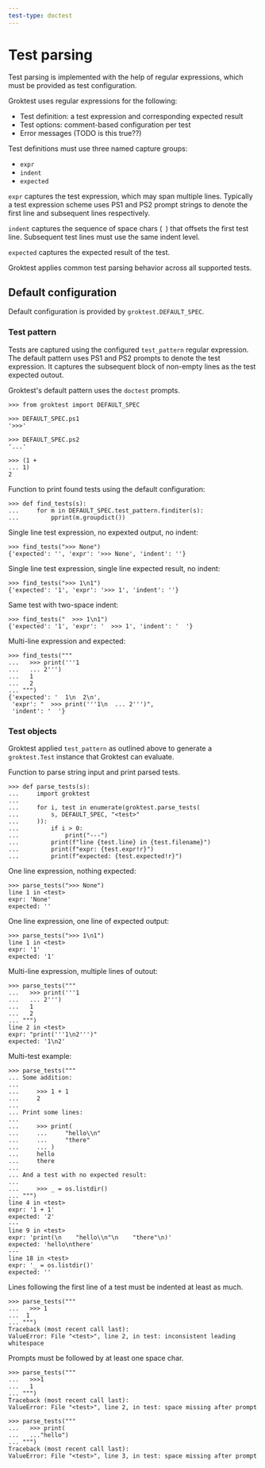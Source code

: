 ```yaml
---
test-type: doctest
---
```


# Test parsing

Test parsing is implemented with the help of regular expressions, which
must be provided as test configuration.

Groktest uses regular expressions for the following:

- Test definition: a test expression and corresponding expected result
- Test options: comment-based configuration per test
- Error messages (TODO is this true??)

Test definitions must use three named capture groups:

- `expr`
- `indent`
- `expected`

`expr` captures the test expression, which may span multiple lines.
Typically a test expression scheme uses PS1 and PS2 prompt strings to
denote the first line and subsequent lines respectively.

`indent` captures the sequence of space chars (` `) that offsets the
first test line. Subsequent test lines must use the same indent level.

`expected` captures the expected result of the test.

Groktest applies common test parsing behavior across all supported
tests.

## Default configuration

Default configuration is provided by `groktest.DEFAULT_SPEC`.

### Test pattern

Tests are captured using the configured `test_pattern` regular
expression. The default pattern uses PS1 and PS2 prompts to denote the
test expression. It captures the subsequent block of non-empty lines as
the test expected outout.

Groktest's default pattern uses the `doctest` prompts.

    >>> from groktest import DEFAULT_SPEC

    >>> DEFAULT_SPEC.ps1
    '>>>'

    >>> DEFAULT_SPEC.ps2
    '...'

    >>> (1 +
    ... 1)
    2

Function to print found tests using the default configuration:

    >>> def find_tests(s):
    ...     for m in DEFAULT_SPEC.test_pattern.finditer(s):
    ...         pprint(m.groupdict())

Single line test expression, no expexted output, no indent:

    >>> find_tests(">>> None")
    {'expected': '', 'expr': '>>> None', 'indent': ''}

Single line test expression, single line expected result, no indent:

    >>> find_tests(">>> 1\n1")
    {'expected': '1', 'expr': '>>> 1', 'indent': ''}

Same test with two-space indent:

    >>> find_tests("  >>> 1\n1")
    {'expected': '1', 'expr': '  >>> 1', 'indent': '  '}

Multi-line expression and expected:

    >>> find_tests("""
    ...   >>> print('''1
    ...   ... 2''')
    ...   1
    ...   2
    ... """)
    {'expected': '  1\n  2\n',
     'expr': "  >>> print('''1\n  ... 2''')",
     'indent': '  '}

### Test objects

Groktest applied `test_pattern` as outlined above to generate a
`groktest.Test` instance that Groktest can evaluate.

Function to parse string input and print parsed tests.

    >>> def parse_tests(s):
    ...     import groktest
    ...
    ...     for i, test in enumerate(groktest.parse_tests(
    ...         s, DEFAULT_SPEC, "<test>"
    ...     )):
    ...         if i > 0:
    ...             print("---")
    ...         print(f"line {test.line} in {test.filename}")
    ...         print(f"expr: {test.expr!r}")
    ...         print(f"expected: {test.expected!r}")

One line expression, nothing expected:

    >>> parse_tests(">>> None")
    line 1 in <test>
    expr: 'None'
    expected: ''

One line expression, one line of expected output:

    >>> parse_tests(">>> 1\n1")
    line 1 in <test>
    expr: '1'
    expected: '1'

Multi-line expression, multiple lines of outout:

    >>> parse_tests("""
    ...   >>> print('''1
    ...   ... 2''')
    ...   1
    ...   2
    ... """)
    line 2 in <test>
    expr: "print('''1\n2''')"
    expected: '1\n2'

Multi-test example:

    >>> parse_tests("""
    ... Some addition:
    ...
    ...     >>> 1 + 1
    ...     2
    ...
    ... Print some lines:
    ...
    ...     >>> print(
    ...     ...     "hello\\n"
    ...     ...     "there"
    ...     ... )
    ...     hello
    ...     there
    ...
    ... And a test with no expected result:
    ...
    ...     >>> _ = os.listdir()
    ... """)
    line 4 in <test>
    expr: '1 + 1'
    expected: '2'
    ---
    line 9 in <test>
    expr: 'print(\n    "hello\\n"\n    "there"\n)'
    expected: 'hello\nthere'
    ---
    line 18 in <test>
    expr: '_ = os.listdir()'
    expected: ''

Lines following the first line of a test must be indented at least as
much.

    >>> parse_tests("""
    ...   >>> 1
    ...  1
    ... """)
    Traceback (most recent call last):
    ValueError: File "<test>", line 2, in test: inconsistent leading whitespace

Prompts must be followed by at least one space char.

    >>> parse_tests("""
    ...   >>>1
    ...   1
    ... """)
    Traceback (most recent call last):
    ValueError: File "<test>", line 2, in test: space missing after prompt

    >>> parse_tests("""
    ...   >>> print(
    ...   ..."hello")
    ... """)
    Traceback (most recent call last):
    ValueError: File "<test>", line 3, in test: space missing after prompt
